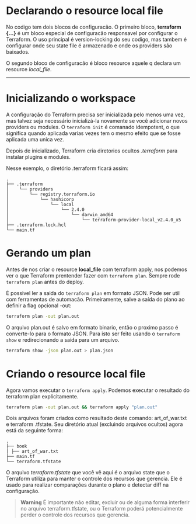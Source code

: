 # Declarando o resource local file
No codigo tem dois blocos de configuracão. O primeiro bloco, **terraform {...}** é um bloco especial de configuracão responsavel por configurar o Terraform. O uso principal é version-locking do seu codigo, mas tambem é configurar onde seu state file é armazenado e onde os providers são baixados.

O segundo bloco de configuracão é bloco resource aquele q declara um resource *local_file*.
***

# Inicializando o workspace
A configuração do Terraform precisa ser inicializada pelo menos uma vez, mas talvez seja necessário inicializá-la novamente se você adicionar novos providers ou modules.
O ```terraform init``` é comanado idempotent, o que significa quando aplicada varias vezes tem o mesmo efeito que se fosse aplicada uma unica vez.

Depois de inicializado, Terraform cria diretorios ocultos *.terraform* para instalar plugins e modules.

Nesse exemplo, o diretório .terraform ficará assim:

    .
    ├── .terraform
    │    └── providers
    │        └── registry.terraform.io
    │            └── hashicorp
    │                └── local
    │                    └── 2.4.0
    │                        └── darwin_amd64
    │                            └── terraform-provider-local_v2.4.0_x5
    ├── .terraform.lock.hcl
    └── main.tf

# Gerando um plan

Antes de nos criar o resource **local_file** com terraform apply, nos podemos ver o que Terraform prentender fazer com ```terraform plan```. Sempre rode  ```terraform plan``` antes do deploy.

É possivel ler a saida do ```terraform plan``` em formato JSON. Pode ser util com ferramentas de automacão.
Primeiramente, salve a saída do plano ao definir a flag opcional -out:

```bash
terraform plan -out plan.out
```

O arquivo plan.out é salvo em formato binario, então o proximo passo é converte-lo para o formato JSON. Para isto ser feito usando o ```terraform show``` e redirecionando a saída para um arquivo.

```bash
terraform show -json plan.out > plan.json
```

# Criando o resource local file
Agora vamos executar o ```terraform apply```. Podemos executar o resultado do terraform plan explicitamente.

```bash
terraform plan -out plan.out && terraform apply "plan.out"
```

Dois arquivos foram criados como resultado deste comando: art_of_war.txt e terraform .tfstate. Seu diretório atual (excluindo arquivos ocultos) agora está da seguinte forma:

    .
    ├── book
    | ├── art_of_war.txt
    ├── main.tf
    └── terraform.tfstate


O arquivo *terraform.tfstate* que você vê aqui é o arquivo state que o Terraform utiliza para manter o controle dos recursos que gerencia. Ele é usado para realizar comparações durante o plano e detectar diff na configuração.

> **Warning**  É importante não editar, excluir ou de alguma forma interferir no arquivo terraform.tfstate, ou o Terraform poderá potencialmente perder o controle dos recursos que gerencia.

